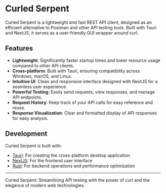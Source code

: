 # Curled Serpent

Curled Serpent is a lightweight and fast REST API client, designed as an efficient alternative to Postman and other API testing tools. Built with Tauri and NextJS, it serves as a user-friendly GUI wrapper around curl.

## Features

- **Lightweight**: Significantly faster startup times and lower resource usage compared to other API clients.
- **Cross-platform**: Built with Tauri, ensuring compatibility across Windows, macOS, and Linux.
- **Intuitive UI**: Clean and responsive interface designed with NextJS for a seamless user experience.
- **Powerful Testing**: Easily send requests, view responses, and manage API endpoints.
- **Request History**: Keep track of your API calls for easy reference and reuse.
- **Response Visualization**: Clear and formatted display of API responses for easy analysis.


## Development

Curled Serpent is built with:
- [Tauri](https://tauri.app/): For creating the cross-platform desktop application
- [NextJS](https://nextjs.org/): For the frontend user interface
- [Rust](https://www.rust-lang.org/): For backend operations and performance optimization




---

Curled Serpent: Streamlining API testing with the power of curl and the elegance of modern web technologies.

